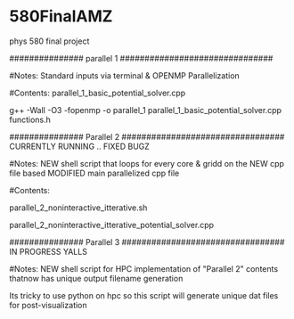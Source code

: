 # 580FinalAMZ
phys 580 final project 


############### parallel 1 ###############################

#Notes: Standard inputs via terminal & OPENMP Parallelization	

#Contents: parallel_1_basic_potential_solver.cpp	


g++ -Wall -O3 -fopenmp -o parallel_1 parallel_1_basic_potential_solver.cpp functions.h		

############### Parallel 2 ################################# CURRENTLY RUNNING .. FIXED BUGZ

#Notes: NEW shell script that loops for every core & gridd on the NEW cpp file based MODIFIED main parallelized cpp file

#Contents: 

parallel_2_noninteractive_itterative.sh

parallel_2_noninteractive_itterative_potential_solver.cpp

############### Parallel 3 ################################# IN PROGRESS YALLS


#Notes: NEW shell script for HPC implementation of "Parallel 2" contents thatnow has unique output filename generation

Its tricky to use python on hpc so this script will generate unique dat files for post-visualization
